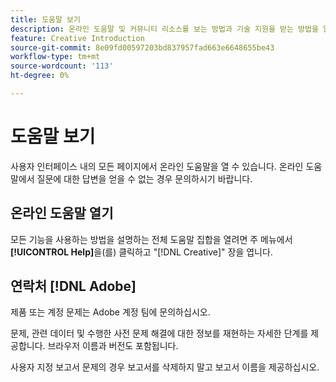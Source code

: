 ```yaml
---
title: 도움말 보기
description: 온라인 도움말 및 커뮤니티 리소스를 보는 방법과 기술 지원을 받는 방법을 알아봅니다.
feature: Creative Introduction
source-git-commit: 8e09fd00597203bd837957fad663e6648655be43
workflow-type: tm+mt
source-wordcount: '113'
ht-degree: 0%

---
```


# 도움말 보기

사용자 인터페이스 내의 모든 페이지에서 온라인 도움말을 열 수 있습니다. 온라인 도움말에서 질문에 대한 답변을 얻을 수 없는 경우 문의하시기 바랍니다.

## 온라인 도움말 열기

모든 기능을 사용하는 방법을 설명하는 전체 도움말 집합을 열려면 주 메뉴에서 **[!UICONTROL Help]**&#x200B;을(를) 클릭하고 &quot;[!DNL Creative]&quot; 장을 엽니다.

<!--
## Ask the Adobe Advertising community

Look for answers to your questions in the [Adobe Advertising community forums](https://experienceleaguecommunities.adobe.com/t5/adobe-advertising/ct-p/adobe-advertising-cloud-community?profile.language=ko).
-->

## 연락처 [!DNL Adobe]

제품 또는 계정 문제는 Adobe 계정 팀에 문의하십시오.

문제, 관련 데이터 및 수행한 사전 문제 해결에 대한 정보를 재현하는 자세한 단계를 제공합니다. 브라우저 이름과 버전도 포함됩니다.

사용자 지정 보고서 문제의 경우 보고서를 삭제하지 말고 보고서 이름을 제공하십시오.
